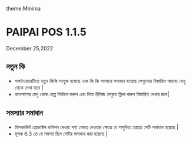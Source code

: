 
theme:Minima
# PAIPAI POS 1.1.5

December 25,2022


## নতুন কি

* সফটওয়্যারটিতে নতুন কিকি সংযুক্ত হয়েছে এবং কি কি সমস্যার সমাধান হয়েছে সেগুলোর বিস্তারিত সাহায্য মেনু থেকে দেখা যাবে | 
* ডানপাশের মেনু থেকে হেল্প নির্বাচন করুন এবং নিচে রিলিজ মেনুতে ক্লিক করুন বিস্তারিত দেখার জন্য|

## সমস্যার সমাধান

* ডিসকাউন্ট প্রোডাক্টস কমিশন দেওয়া পণ্য ফেরত নেওয়ার ক্ষেত্রে যে অসুবিধা হোতো সেটি সমাধান হয়েছে |
* মূসক 6.3 তে যে সমস্যা ছিল সেটির সমাধান করা হয়েছে | 
